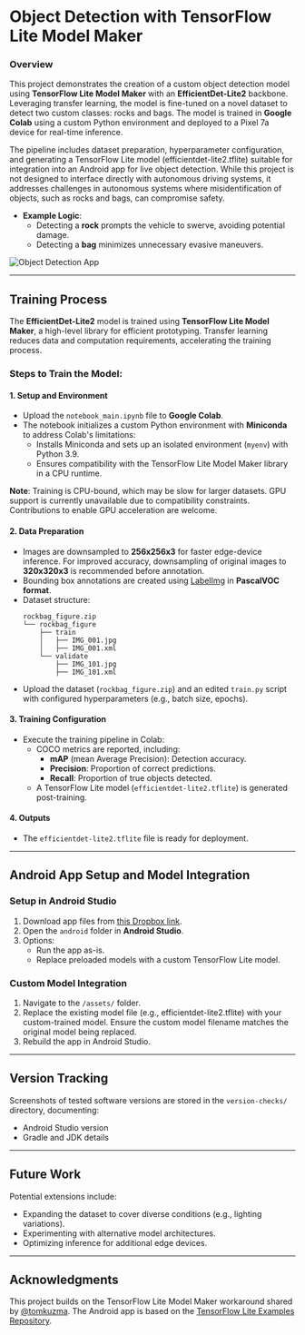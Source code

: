 # Object Detection with TensorFlow Lite Model Maker

### Overview

This project demonstrates the creation of a custom object detection model using **TensorFlow Lite Model Maker** with an **EfficientDet-Lite2** backbone. Leveraging transfer learning, the model is fine-tuned on a novel dataset to detect two custom classes: rocks and bags. The model is trained in **Google Colab** using a custom Python environment and deployed to a Pixel 7a device for real-time inference.

The pipeline includes dataset preparation, hyperparameter configuration, and generating a TensorFlow Lite model (efficientdet-lite2.tflite) suitable for integration into an Android app for live object detection. While this project is not designed to interface directly with autonomous driving systems, it addresses challenges in autonomous systems where misidentification of objects, such as rocks and bags, can compromise safety.

- **Example Logic**:
  - Detecting a **rock** prompts the vehicle to swerve, avoiding potential damage.
  - Detecting a **bag** minimizes unnecessary evasive maneuvers.

![Object Detection App](media/rockbag-tflite-android.gif)

---

## Training Process

The **EfficientDet-Lite2** model is trained using **TensorFlow Lite Model Maker**, a high-level library for efficient prototyping. Transfer learning reduces data and computation requirements, accelerating the training process.

### Steps to Train the Model:

#### 1. Setup and Environment
- Upload the `notebook_main.ipynb` file to **Google Colab**.
- The notebook initializes a custom Python environment with **Miniconda** to address Colab's limitations:
  - Installs Miniconda and sets up an isolated environment (`myenv`) with Python 3.9.
  - Ensures compatibility with the TensorFlow Lite Model Maker library in a CPU runtime.
  
**Note**: Training is CPU-bound, which may be slow for larger datasets. GPU support is currently unavailable due to compatibility constraints. Contributions to enable GPU acceleration are welcome.

#### 2. Data Preparation
- Images are downsampled to **256x256x3** for faster edge-device inference. For improved accuracy, downsampling of original images to **320x320x3** is recommended before annotation.
- Bounding box annotations are created using [LabelImg](https://github.com/heartexlabs/labelImg) in **PascalVOC format**.
- Dataset structure:
  ```
  rockbag_figure.zip
  └── rockbag_figure
      ├── train
      │   ├── IMG_001.jpg
      │   ├── IMG_001.xml
      └── validate
          ├── IMG_101.jpg
          ├── IMG_101.xml
  ```
- Upload the dataset (`rockbag_figure.zip`) and an edited `train.py` script with configured hyperparameters (e.g., batch size, epochs).

#### 3. Training Configuration
- Execute the training pipeline in Colab:
  - COCO metrics are reported, including:
    - **mAP** (mean Average Precision): Detection accuracy.
    - **Precision**: Proportion of correct predictions.
    - **Recall**: Proportion of true objects detected.
  - A TensorFlow Lite model (`efficientdet-lite2.tflite`) is generated post-training.

#### 4. Outputs
- The `efficientdet-lite2.tflite` file is ready for deployment.

---

## Android App Setup and Model Integration

### Setup in Android Studio
1. Download app files from [this Dropbox link](https://www.dropbox.com/scl/fi/dfqe9bbnwysucstnby31k/tflite-example-app.zip?rlkey=briqeuq2i99zk058nv32hpofq&st=5xv6wsex&dl=0).
2. Open the `android` folder in **Android Studio**.
3. Options:
   - Run the app as-is.
   - Replace preloaded models with a custom TensorFlow Lite model.

### Custom Model Integration
1. Navigate to the `/assets/` folder.
2. Replace the existing model file (e.g., efficientdet-lite2.tflite) with your custom-trained model. Ensure the custom model filename matches the original model being replaced.
3. Rebuild the app in Android Studio.

---

## Version Tracking

Screenshots of tested software versions are stored in the `version-checks/` directory, documenting:
- Android Studio version
- Gradle and JDK details

---

## Future Work

Potential extensions include:
- Expanding the dataset to cover diverse conditions (e.g., lighting variations).
- Experimenting with alternative model architectures.
- Optimizing inference for additional edge devices.

---

## Acknowledgments

This project builds on the TensorFlow Lite Model Maker workaround shared by [@tomkuzma](https://github.com/tensorflow/tensorflow/issues/60431#issuecomment-1574781146). The Android app is based on the [TensorFlow Lite Examples Repository](https://github.com/tensorflow/examples).
